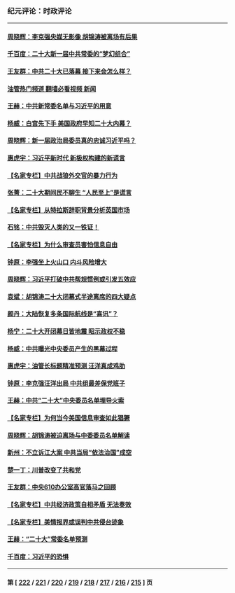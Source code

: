 ### 纪元评论：时政评论
---
#### [周晓辉：李克强央媒无影像 胡锦涛被离场有后果](../../pages/nsc1025/n13852509.md?10260330) 
#### [千百度：二十大新一届中共常委的“梦幻组合”](../../pages/nsc1025/n13852328.md?10260330) 
#### [王友群：中共二十大已落幕 接下来会怎么样？](../../pages/nsc1025/n13852000.md?10260330) 
#### [油管热门频道 翻墙必看视频 新闻](ok?10260330)
#### [王赫：中共新常委名单与习近平的用意](../../pages/nsc1025/n13852075.md?10260330) 
#### [杨威：白宫先下手 美国政府早知二十大内幕？](../../pages/nsc1025/n13852085.md?10260330) 
#### [周晓辉：新一届政治局委员真的忠诚习近平吗？](../../pages/nsc1025/n13852009.md?10260330) 
#### [惠虎宇：习近平新时代 新极权构建的新谎言](../../pages/nsc1025/n13852053.md?10260330) 
#### [【名家专栏】中共战狼外交官的暴力行为](../../pages/nsc1025/n13851803.md?10260330) 
#### [张菁：二十大期间民不聊生 “人民至上”是谎言](../../pages/nsc1025/n13852002.md?10260330) 
#### [【名家专栏】从特拉斯辞职背景分析英国市场](../../pages/nsc1025/n13851253.md?10260330) 
#### [石铭：中共毁灭人类的又一铁证！](../../pages/nsc1025/n13851980.md?10260330) 
#### [【名家专栏】为什么审查员害怕信息自由](../../pages/nsc1025/n13851824.md?10260330) 
#### [钟原：李强坐上火山口 内斗风险增大](../../pages/nsc1025/n13851418.md?10260330) 
#### [周晓辉：习近平打破中共帮规惯例或引发五效应](../../pages/nsc1025/n13851379.md?10260330) 
#### [袁斌：胡锦涛二十大闭幕式半途离席的四大疑点](../../pages/nsc1025/n13851168.md?10260330) 
#### [颜丹：大陆恢复多条国际航线是“喜讯”？](../../pages/nsc1025/n13851333.md?10260330) 
#### [杨宁：二十大开闭幕日皆地震 昭示政权不稳](../../pages/nsc1025/n13851139.md?10260330) 
#### [杨威：中共曝光中央委员产生的黑幕过程](../../pages/nsc1025/n13851024.md?10260330) 
#### [惠虎宇：油管长标题精准预测 汪洋真成鸡肋](../../pages/nsc1025/n13851015.md?10260330) 
#### [钟原：李克强汪洋出局 中共组最差保党班子](../../pages/nsc1025/n13850977.md?10260330) 
#### [王赫：中共“二十大”中央委员名单埋导火索](../../pages/nsc1025/n13850996.md?10260330) 
#### [【名家专栏】为何当今美国信息审查如此猖獗](../../pages/nsc1025/n13850811.md?10260330) 
#### [周晓辉：胡锦涛被迫离场与中委委员名单解读](../../pages/nsc1025/n13850895.md?10260330) 
#### [新州：不立诉江大案 中共当局“依法治国”成空](../../pages/nsc1025/n13850813.md?10260330) 
#### [楚一丁：川普改变了共和党](../../pages/nsc1025/n13850622.md?10260330) 
#### [王友群：中央610办公室高官落马之回顾](../../pages/nsc1025/n13850427.md?10260330) 
#### [【名家专栏】中共经济政策自相矛盾 无法奏效](../../pages/nsc1025/n13850054.md?10260330) 
#### [【名家专栏】美情报界或误判中共侵台迹象](../../pages/nsc1025/n13850216.md?10260330) 
#### [王赫：“二十大”常委名单预测](../../pages/nsc1025/n13849937.md?10260330) 
#### [千百度：习近平的恐惧](../../pages/nsc1025/n13850204.md?10260330) 

---
#### 第 [ [222](./222.md?10260330) / [221](./221.md?10260330) / [220](./220.md?10260330) / [219](./219.md?10260330) / [218](./218.md?10260330) / [217](./217.md?10260330) / [216](./216.md?10260330) / [215](./215.md?10260330) ] 页
